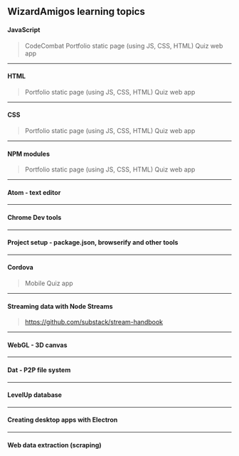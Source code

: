 ## WizardAmigos learning topics

#### JavaScript

>CodeCombat
>Portfolio static page (using JS, CSS, HTML)
>Quiz web app

---

#### HTML

>Portfolio static page (using JS, CSS, HTML)
>Quiz web app

---

#### CSS

>Portfolio static page (using JS, CSS, HTML)
>Quiz web app

---

#### NPM modules

>Portfolio static page (using JS, CSS, HTML)
>Quiz web app

---

#### Atom - text editor

>

---

#### Chrome Dev tools

>

---

#### Project setup - package.json, browserify and other tools

>

---

#### Cordova

>Mobile Quiz app

---

#### Streaming data with Node Streams

>https://github.com/substack/stream-handbook

---

#### WebGL - 3D canvas

>

---

#### Dat - P2P file system

>

---

#### LevelUp database

>

---

#### Creating desktop apps with Electron

>


---

#### Web data extraction (scraping)

>
